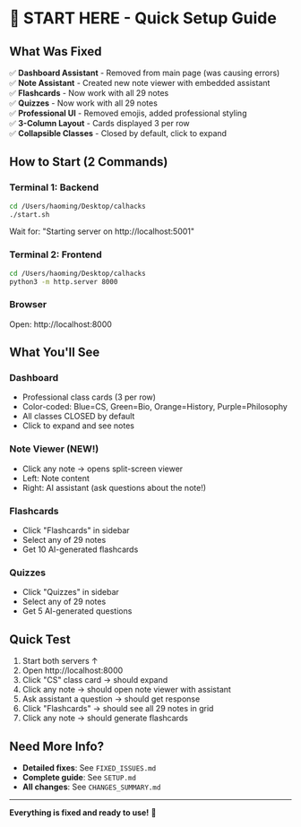# 🚀 START HERE - Quick Setup Guide

## What Was Fixed

✅ **Dashboard Assistant** - Removed from main page (was causing errors)  
✅ **Note Assistant** - Created new note viewer with embedded assistant  
✅ **Flashcards** - Now work with all 29 notes  
✅ **Quizzes** - Now work with all 29 notes  
✅ **Professional UI** - Removed emojis, added professional styling  
✅ **3-Column Layout** - Cards displayed 3 per row  
✅ **Collapsible Classes** - Closed by default, click to expand  

## How to Start (2 Commands)

### Terminal 1: Backend
```bash
cd /Users/haoming/Desktop/calhacks
./start.sh
```
Wait for: "Starting server on http://localhost:5001"

### Terminal 2: Frontend
```bash
cd /Users/haoming/Desktop/calhacks  
python3 -m http.server 8000
```

### Browser
Open: http://localhost:8000

## What You'll See

### Dashboard
- Professional class cards (3 per row)
- Color-coded: Blue=CS, Green=Bio, Orange=History, Purple=Philosophy
- All classes CLOSED by default
- Click to expand and see notes

### Note Viewer (NEW!)
- Click any note → opens split-screen viewer
- Left: Note content
- Right: AI assistant (ask questions about the note!)

### Flashcards
- Click "Flashcards" in sidebar
- Select any of 29 notes
- Get 10 AI-generated flashcards

### Quizzes  
- Click "Quizzes" in sidebar
- Select any of 29 notes
- Get 5 AI-generated questions

## Quick Test

1. Start both servers ↑
2. Open http://localhost:8000
3. Click "CS" class card → should expand
4. Click any note → should open note viewer with assistant
5. Ask assistant a question → should get response
6. Click "Flashcards" → should see all 29 notes in grid
7. Click any note → should generate flashcards

## Need More Info?

- **Detailed fixes**: See `FIXED_ISSUES.md`
- **Complete guide**: See `SETUP.md`  
- **All changes**: See `CHANGES_SUMMARY.md`

---

**Everything is fixed and ready to use!** 🎉
